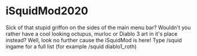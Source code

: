 # iSquidMod2020
Sick of that stupid griffon on the sides of the main menu bar? Wouldn't you rather have a cool looking octupus, murloc or Diablo 3 art in it's place instead? Well, look no further cause the iSquidMod is here! Type /squid ingame for a full list (for example /squid diablo1_roth)
